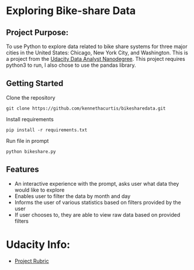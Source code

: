 # Exploring Bike-share Data

## Project Purpose:

To use Python to explore data related to bike share systems for three major cities
in the United States: Chicago, New York City, and Washington. This is a project from the
[Udacity Data Analyst Nanodegree](https://www.udacity.com/course/data-analyst-nanodegree--nd002). This project requires python3 to run, I also chose
to use the pandas library.

## Getting Started

Clone the repository
```
git clone https://github.com/kennethacurtis/bikesharedata.git
```
Install requirements
```
pip install -r requirements.txt
```
Run file in prompt
```
python bikeshare.py
```
## Features

- An interactive experience with the prompt, asks user what data they would like to explore
- Enables user to filter the data by month and day
- Informs the user of various statistics based on filters provided by the user
- If user chooses to, they are able to view raw data based on provided filters

# Udacity Info:
- [Project Rubric](https://review.udacity.com/#!/rubrics/1379/view)
